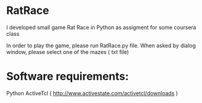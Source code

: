 RatRace
=======

I developed small game Rat Race in Python as assigment for some coursera class

In order to play the game, please run RatRace.py file.
When asked by dialog window, please select one of the mazes ( txt file)


Software requirements:
=======
Python
ActiveTcl ( http://www.activestate.com/activetcl/downloads )
